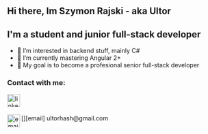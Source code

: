## Hi there, Im Szymon Rajski - aka Ultor
## I'm a student and junior full-stack developer
- 👀 I’m interested in backend stuff, mainly C#
- 🌱 I’m currently mastering Angular 2+
- 🥅 My goal is to become a profesional senior full-stack developer

### Contact with me:
[<img align="left" alt="linkedin" width="30px" height="30px" src="https://www.svgrepo.com/show/57068/linkedin.svg" />][linkedin]
<br />
<br />
<div style="display: inline">[<img align="left" alt="email" width="30px" height="30px" src="https://www.svgrepo.com/show/56752/email.svg" />][email] ultorhash@gmail.com</div>

[linkedin]: https://www.linkedin.com/in/szymon-rajski-73177a21a/
[email]: https://mail.google.com/
